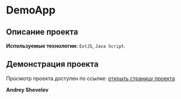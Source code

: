 # DemoApp

## Описание проекта

**Используемые технологии:** `ExtJS`, `Java Script`.

## Демонстрация проекта

Просмотр проекта доступен по ссылке:
[открыть страницу проекта](https://andrey-shevelev-web.github.io/demo_app/)

**Andrey Shevelev**
